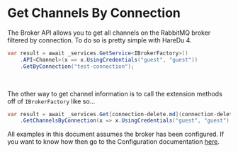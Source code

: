 # Get Channels By Connection

The Broker API allows you to get all channels on the RabbitMQ broker filtered by connection. To do so is pretty simple with HareDu 4.

```c#
var result = await _services.GetService<IBrokerFactory>()
    .API<Channel>(x => x.UsingCredentials("guest", "guest"))
    .GetByConnection("test-connection");
```
<br>

The other way to get channel information is to call the extension methods off of ```IBrokerFactory``` like so...

```c#
var result = await _services.Get[connection-delete.md](connection-delete.md)Service<IBrokerFactory>()
    .GetChannelsByConnection(x => x.UsingCredentials("guest", "guest"), "test-connection");
```

All examples in this document assumes the broker has been configured. If you want to know how then go to the Configuration documentation [here](https://github.com/ahives/HareDu3/blob/master/docs/configuration.md).

